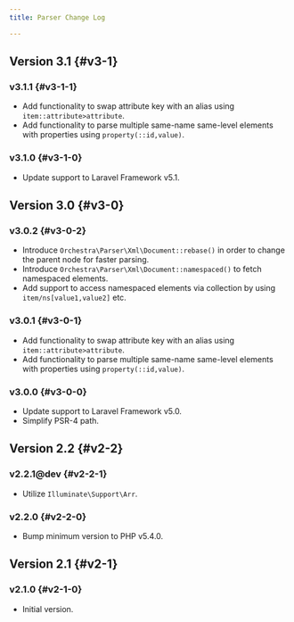 ```yaml
---
title: Parser Change Log

---
```


## Version 3.1 {#v3-1}

### v3.1.1 {#v3-1-1}

* Add functionality to swap attribute key with an alias using `item::attribute>attribute`.
* Add functionality to parse multiple same-name same-level elements with properties using `property(::id,value)`.

### v3.1.0 {#v3-1-0}

* Update support to Laravel Framework v5.1.

## Version 3.0 {#v3-0}

### v3.0.2 {#v3-0-2}

* Introduce `Orchestra\Parser\Xml\Document::rebase()` in order to change the parent node for faster parsing.
* Introduce `Orchestra\Parser\Xml\Document::namespaced()` to fetch namespaced elements.
* Add support to access namespaced elements via collection by using `item/ns[value1,value2]` etc.

### v3.0.1 {#v3-0-1}

* Add functionality to swap attribute key with an alias using `item::attribute>attribute`.
* Add functionality to parse multiple same-name same-level elements with properties using `property(::id,value)`.

### v3.0.0 {#v3-0-0}

* Update support to Laravel Framework v5.0.
* Simplify PSR-4 path.

## Version 2.2 {#v2-2}

### v2.2.1@dev {#v2-2-1}

* Utilize `Illuminate\Support\Arr`.

### v2.2.0 {#v2-2-0}

* Bump minimum version to PHP v5.4.0.

## Version 2.1 {#v2-1}

### v2.1.0 {#v2-1-0}

* Initial version.

